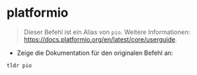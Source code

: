 # platformio

> Dieser Befehl ist ein Alias von `pio`.
> Weitere Informationen: <https://docs.platformio.org/en/latest/core/userguide>.

- Zeige die Dokumentation für den originalen Befehl an:

`tldr pio`
